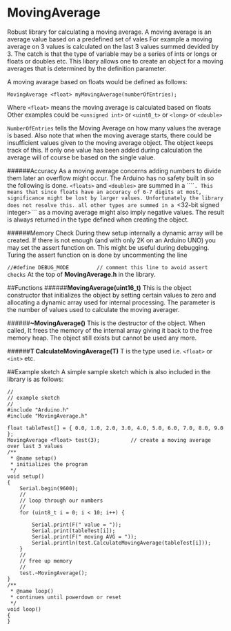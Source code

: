 # MovingAverage
Robust library for calculating a moving average. A moving average is an average value based on a predefined set of vales For example a moving average on 3 values is calculated on the last 3 values summed devided by 3. The catch is that the type of variable may be a series of ints or longs or floats or doubles etc. 
This libary allows one to create an object for a moving averages that is determined by the definition parameter.

A moving avarage based on floats would be defined as follows:

```
MovingAverage <float> myMovingAverage(numberOfEntries);
```

Where ```<float>``` means the moving average is calculated based on floats
Other examples could be ```<unsigned int>``` or ```<uint8_t>``` or ```<long>``` or ```<double>```

```NumberOfEntries``` tells the Moving Average on how many values the average is based. Also note that when the moving average starts, there could be insufficient values given to the moving average object. The object keeps track of this. If only one value has been added during calculation the average will of course be based on the single value.

######Accuracy
As a moving average concerns adding numbers to divide them later an overflow might occur. The Arduino has no safety built in so the following is done. ```<floats>``` and ```<doubles>``` are summed in a ````<float total>```. This means that since floats have an accuracy of 6-7 digits at most, significance might be lost by larger values. Unfortunately the library does not resolve this. all other types are summed in a ```<32-bit signed integer>``` as a moving average might also imply negative values. The result is always returned in the type defined when creating the object.

######Memory Check
During thew setup internally a dynamic array will be created. If there is not enough (and with only 2K on an Arduino UNO) you may set the assert function on. This might be useful during debugging. Turing the assert function on is done by uncommenting the line

```//#define DEBUG_MODE			// comment this line to avoid assert checks```
At the top of **MovingAverage.h** in the library. 

##Functions
######**MovingAverage(uint16_t)**
This is the object constructor that initializes the object by setting certain values to zero and allocating a dynamic array used for internal processing. The parameter is the number of values used to calculate the moving averager.

######**~MovingAverage()**
This is the destructor of the object. When called, It frees the memory of the internal array giving it back to the free memory heap. The object still exists but cannot be used any more.

######**T CalculateMovingAverage(T)**
T is the type used i.e. ```<float>``` or ```<int>``` etc.

##Example sketch
A simple sample sketch which is also included in the library is as follows:

```
//
// example sketch
//
#include "Arduino.h"
#include "MovingAverage.h"

float tableTest[] = { 0.0, 1.0, 2.0, 3.0, 4.0, 5.0, 6.0, 7.0, 8.0, 9.0 };
MovingAverage <float> test(3);			// create a moving average over last 3 values
/**
 * @name setup()
 * initializes the program
 */
void setup()
{
	Serial.begin(9600);
	//
	// loop through our numbers
	//
	for (uint8_t i = 0; i < 10; i++) {

		Serial.print(F(" value = "));
		Serial.print(tableTest[i]);
		Serial.print(F(" moving AVG = "));
		Serial.println(test.CalculateMovingAverage(tableTest[i]));
	}
	//
	// free up memory
	//
	test.~MovingAverage();
}
/**
 * @name loop()
 * continues until powerdown or reset
 */
void loop()
{
}
```